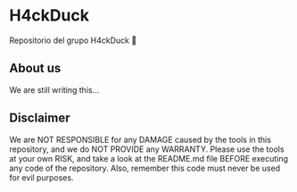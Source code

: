 # H4ckDuck #
Repositorio del grupo H4ckDuck 🦆
## About us ##
We are still writing this...
## Disclaimer ##
We are NOT RESPONSIBLE for any DAMAGE caused by the tools in this repository, and we do NOT PROVIDE any WARRANTY. Please use the tools at your own RISK, and take a look at the README.md file BEFORE executing any code of the repository. Also, remember this code must never be used for evil purposes.
